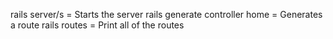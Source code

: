 rails server/s = Starts the server
rails generate controller home = Generates a route
rails routes = Print all of the routes